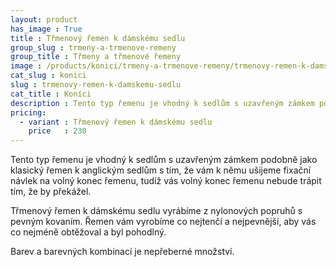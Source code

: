 ```yaml
---
layout: product
has_image : True
title : Třmenový řemen k dámskému sedlu
group_slug : trmeny-a-trmenove-remeny
group_title : Třmeny a třmenové řemeny
image : /products/konici/trmeny-a-trmenove-remeny/trmenovy-remen-k-damskemu-sedlu.jpg
cat_slug : konici
slug : trmenovy-remen-k-damskemu-sedlu
cat_title : Koníci
description : Tento typ řemenu je vhodný k sedlům s uzavřeným zámkem podobně jako klasický řemen k anglickým sedlům s tím, že vám k němu ušijeme fixační návlek na volný konec řemenu,tudíž vás volný konec řemenu nebude trápit tím, že by překážel.
pricing:
  - variant : Třmenový řemen k dámskému sedlu
    price   : 230
---
```


Tento typ řemenu je vhodný k sedlům s uzavřeným zámkem podobně jako klasický řemen k anglickým sedlům s tím, že vám k němu ušijeme fixační návlek na volný konec řemenu,
tudíž vás volný konec řemenu nebude trápit tím, že by překážel.

Třmenový řemen k dámskému sedlu vyrábíme z nylonových popruhů s pevným kovaním.
Řemen vám vyrobíme co nejtenčí a nejpevnější, aby vás co nejméně obtěžoval a byl pohodlný.

Barev a barevných kombinací je nepřeberné množství.

